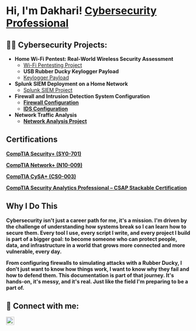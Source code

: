 <h1>Hi, I'm Dakhari! <a href="https://www.linkedin.com/in/dakhari-shorter/">Cybersecurity Professional</a>

<h2>👨‍💻 Cybersecurity Projects:</h2>

- <b>Home Wi-Fi Pentest: Real-World Wireless Security Assessment</b>
  - [Wi-Fi Pentesting Project](https://github.com/VemTech6/Wi-Fi-Pentesting-Project)
  - <b>USB Rubber Ducky Keylogger Payload</b>
  - [Keylogger Payload](https://github.com/VemTech6/Keylogger-Payload)
- <b>Splunk SIEM Deployment on a Home Network</b> 
  - [Splunk SIEM Project](https://github.com/VemTech6/Splunk-SIEM-Project)<b>
- <b>Firewall and Intrusion Detection System Configuration</b>
  - [Firewall Configuration](https://github.com/VemTech6/Firewall-Configuration)
  - [IDS Configuration](https://github.com/VemTech6/IDS-Configuration)
- <b>Network Traffic Analysis</b>
  - [Network Analysis Project](https://github.com/VemTech6/Network-Analysis-Project)

<h2>Certifications</h2>

[CompTIA Security+ (SY0-701) ](https://www.credly.com/badges/7f7498cb-c6a5-416b-b6cd-997571ad6b45/public_url)

[CompTIA Network+ (N10-009) ](https://www.credly.com/badges/18d41486-3698-4ce5-9613-a6e6e9306eaa/public_url)

[CompTIA CySA+ (CS0-003) ](https://www.credly.com/badges/5e4be875-d3af-4a42-a015-aaca04763341/public_url)

[CompTIA Security Analytics Professional – CSAP Stackable Certification](https://www.credly.com/badges/6ad53012-23e1-4225-afd6-24b3c5c48e1f/public_url)

<h2>Why I Do This</h2>
Cybersecurity isn't just a career path for me, it's a mission. I'm driven by the challenge of understanding how systems break so I can learn how to secure them. Every tool I use, every script I write, and every project I build is part of a bigger goal: to become someone who can protect people, data, and infrastructure in a world that grows more connected and more vulnerable, every day.

From configuring firewalls to simulating attacks with a Rubber Ducky, I don't just want to know how things work, I want to know why they fail and how to defend them. This documentation is part of that journey. It's hands-on, it's messy, and it's real. Just like the field I'm preparing to be a part of.


<h2> 🤳 Connect with me:</h2>


[<img align="left" alt="JoshMadakor | LinkedIn" width="22px" src="https://cdn.jsdelivr.net/npm/simple-icons@v3/icons/linkedin.svg" />][linkedin]



[linkedin]: https://www.linkedin.com/in/dakhari-shorter

<!--
**joshmadakor1/joshmadakor1** is a ✨ _special_ ✨ repository because its `README.md` (this file) appears on your GitHub profile.

Here are some ideas to get you started:

- 🔭 I’m currently working on ...
- 🌱 I’m currently learning ...
- 👯 I’m looking to collaborate on ...
- 🤔 I’m looking for help with ...
- 💬 Ask me about ...
- 📫 How to reach me: ...
- 😄 Pronouns: ...
- ⚡ Fun fact: ...
-->
